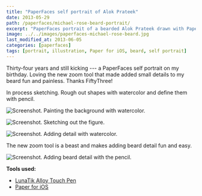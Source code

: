 ```yaml
---
title: "PaperFaces self portrait of Alok Prateek"
date: 2013-05-29
path: /paperfaces/michael-rose-beard-portrait/
excerpt: "PaperFaces portrait of a bearded Alok Prateek drawn with Paper for iOS on an iPad."
image: ../../images/paperfaces-michael-rose-beard.jpg
last_modified_at: 2013-06-05
categories: [paperfaces]
tags: [portrait, illustration, Paper for iOS, beard, self portrait]
---
```


Thirty-four years and still kicking --- a PaperFaces self portrait on my birthday. Loving the new zoom tool that made added small details to my beard fun and painless. Thanks FiftyThree!

In process sketching. Rough out shapes with watercolor and define them with pencil.

![Screenshot. Painting the background with watercolor.](../../images/michael-rose-beard-process-1-lg.jpg)

![Screenshot. Sketching out the figure.](../../images/michael-rose-beard-process-2-lg.jpg)

![Screenshot. Adding detail with watercolor.](../../images/michael-rose-beard-process-3-lg.jpg)

The new zoom tool is a beast and makes adding beard detail fun and easy.

![Screenshot. Adding beard detail with the pencil.](../../images/michael-rose-beard-process-4-lg.jpg)

**Tools used:**

- [LunaTik Alloy Touch Pen](https://www.amazon.com/gp/product/B00821TR7G/ref=as_li_ss_tl?ie=UTF8&tag=mademist-20&linkCode=as2&camp=1789&creative=390957&creativeASIN=B00821TR7G)
- [Paper for iOS](https://paper.bywetransfer.com/)
